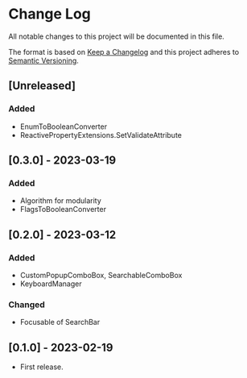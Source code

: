 # Change Log
All notable changes to this project will be documented in this file.

The format is based on [Keep a Changelog](http://keepachangelog.com/)
and this project adheres to [Semantic Versioning](http://semver.org/).

## [Unreleased]
### Added
- EnumToBooleanConverter
- ReactivePropertyExtensions.SetValidateAttribute

## [0.3.0] - 2023-03-19
### Added
- Algorithm for modularity
- FlagsToBooleanConverter

## [0.2.0] - 2023-03-12
### Added
- CustomPopupComboBox, SearchableComboBox
- KeyboardManager

### Changed
- Focusable of SearchBar

## [0.1.0] - 2023-02-19
- First release.